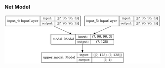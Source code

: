 ### Net Model

![model](https://github.com/yeaung276/FaceRecognization/blob/master/src/Resources/model/model.png)
